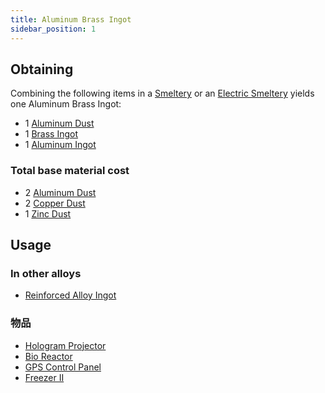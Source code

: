 ```yaml
---
title: Aluminum Brass Ingot
sidebar_position: 1
---
```


## Obtaining

Combining the following items in a [Smeltery](Smeltery) or an [Electric Smeltery](Electric-Smeltery) yields one Aluminum Brass Ingot:

* 1 [Aluminum Dust](Aluminum-Dust)
* 1 [Brass Ingot](Brass-Ingot)
* 1 [Aluminum Ingot](Aluminum-Ingot)

### Total base material cost

* 2 [Aluminum Dust](Aluminum-Dust)
* 2 [Copper Dust](Copper-Dust)
* 1 [Zinc Dust](Zinc-Dust)

## Usage

### In other alloys

* [Reinforced Alloy Ingot](Reinforced-Alloy-Ingot)

### 物品

* [Hologram Projector](Hologram-Projector)
* [Bio Reactor](Bio-Reactor)
* [GPS Control Panel](GPS-Control-Panel)
* [Freezer II](Freezer)
